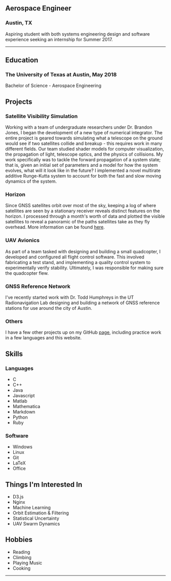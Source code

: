 ## Aerospace Engineer
### Austin, TX 
Aspiring student with both systems engineering design and software experience seeking an internship for Summer 2017.
- - -
## Education
### The University of Texas at Austin, May 2018
Bachelor of Science - Aerospace Engineering

## Projects
### Satellite Visibility Simulation
Working with a team of undergraduate researchers under Dr. Brandon Jones, I began the development of a new type of numerical integrator. The entire project is geared towards simulating what a telescope on the ground would see if two satellites collide and breakup - this requires work in many different fields. Our team studied shader models for computer visualization, the propagation of light, telescope optics, and the physics of collisions. My work specifically was to tackle the forward propagation of a system state; that is, given an initial set of parameters and a model for how the system evolves, what will it look like in the future? I implemented a novel multirate additive Runge-Kutta system to account for both the fast and slow moving dynamics of the system.

### Horizon
Since GNSS satellites orbit over most of the sky, keeping a log of where satellites are seen by a stationary receiver reveals distinct features on the horizon. I processed through a month's worth of data and plotted the visible satellites to reveal a panoramic of the paths satellites take as they fly overhead. More information can be found [here](http://github.com/cullenself/horizon).

### UAV Avionics
As part of a team tasked with designing and building a small quadcopter, I developed and configured all flight control software. This involved fabricating a test stand, and implementing a quality control system to experimentally verify stability. Ultimately, I was responsible for making sure the quadcopter flew.

### GNSS Reference Network 
I've recently started work with Dr. Todd Humphreys in the UT Radionavigation Lab designing and building a network of GNSS reference stations for use around the city of Austin.

### Others
I have a few other projects up on my GitHub [page](http://github.com/cullenself), including practice work in a few languages and this website.

## Skills
### Languages
- C
- C++
- Java
- Javascript
- Matlab
- Mathematica
- Markdown
- Python
- Ruby

### Software
- Windows
- Linux
- Git
- LaTeX
- Office

## Things I'm Interested In
- D3.js
- Nginx
- Machine Learning
- Orbit Estimation & Filtering
- Statistical Uncertainty
- UAV Swarm Dynamics

## Hobbies
- Reading
- Climbing
- Playing Music
- Cooking

- - -
